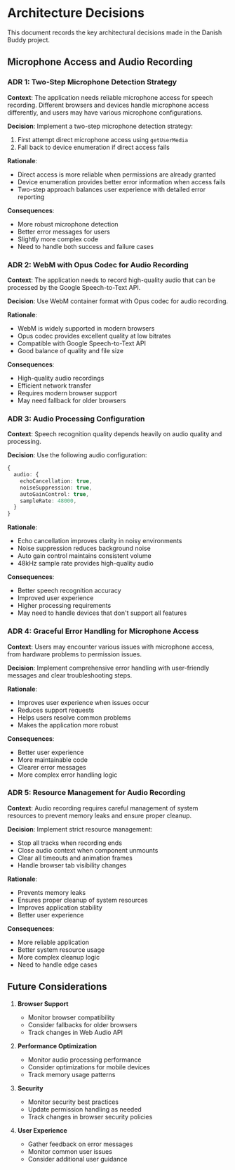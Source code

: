 # Architecture Decisions

This document records the key architectural decisions made in the Danish Buddy project.

## Microphone Access and Audio Recording

### ADR 1: Two-Step Microphone Detection Strategy

**Context**: The application needs reliable microphone access for speech recording. Different browsers and devices handle microphone access differently, and users may have various microphone configurations.

**Decision**: Implement a two-step microphone detection strategy:
1. First attempt direct microphone access using `getUserMedia`
2. Fall back to device enumeration if direct access fails

**Rationale**:
- Direct access is more reliable when permissions are already granted
- Device enumeration provides better error information when access fails
- Two-step approach balances user experience with detailed error reporting

**Consequences**:
- More robust microphone detection
- Better error messages for users
- Slightly more complex code
- Need to handle both success and failure cases

### ADR 2: WebM with Opus Codec for Audio Recording

**Context**: The application needs to record high-quality audio that can be processed by the Google Speech-to-Text API.

**Decision**: Use WebM container format with Opus codec for audio recording.

**Rationale**:
- WebM is widely supported in modern browsers
- Opus codec provides excellent quality at low bitrates
- Compatible with Google Speech-to-Text API
- Good balance of quality and file size

**Consequences**:
- High-quality audio recordings
- Efficient network transfer
- Requires modern browser support
- May need fallback for older browsers

### ADR 3: Audio Processing Configuration

**Context**: Speech recognition quality depends heavily on audio quality and processing.

**Decision**: Use the following audio configuration:
```typescript
{
  audio: {
    echoCancellation: true,
    noiseSuppression: true,
    autoGainControl: true,
    sampleRate: 48000,
  }
}
```

**Rationale**:
- Echo cancellation improves clarity in noisy environments
- Noise suppression reduces background noise
- Auto gain control maintains consistent volume
- 48kHz sample rate provides high-quality audio

**Consequences**:
- Better speech recognition accuracy
- Improved user experience
- Higher processing requirements
- May need to handle devices that don't support all features

### ADR 4: Graceful Error Handling for Microphone Access

**Context**: Users may encounter various issues with microphone access, from hardware problems to permission issues.

**Decision**: Implement comprehensive error handling with user-friendly messages and clear troubleshooting steps.

**Rationale**:
- Improves user experience when issues occur
- Reduces support requests
- Helps users resolve common problems
- Makes the application more robust

**Consequences**:
- Better user experience
- More maintainable code
- Clearer error messages
- More complex error handling logic

### ADR 5: Resource Management for Audio Recording

**Context**: Audio recording requires careful management of system resources to prevent memory leaks and ensure proper cleanup.

**Decision**: Implement strict resource management:
- Stop all tracks when recording ends
- Close audio context when component unmounts
- Clear all timeouts and animation frames
- Handle browser tab visibility changes

**Rationale**:
- Prevents memory leaks
- Ensures proper cleanup of system resources
- Improves application stability
- Better user experience

**Consequences**:
- More reliable application
- Better system resource usage
- More complex cleanup logic
- Need to handle edge cases

## Future Considerations

1. **Browser Support**
   - Monitor browser compatibility
   - Consider fallbacks for older browsers
   - Track changes in Web Audio API

2. **Performance Optimization**
   - Monitor audio processing performance
   - Consider optimizations for mobile devices
   - Track memory usage patterns

3. **Security**
   - Monitor security best practices
   - Update permission handling as needed
   - Track changes in browser security policies

4. **User Experience**
   - Gather feedback on error messages
   - Monitor common user issues
   - Consider additional user guidance 